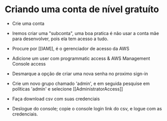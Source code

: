 # Criando uma conta de nível gratuíto 

* Crie uma conta 

* Iremos criar uma "subconta", uma boa pratica é não usar a conta mãe para desenvolver, pois ela tem acesso a tudo.

* Procure por [[IAM]], é o gerenciador de acesso da AWS

* Adicione um user com programmatic access & AWS Management Console access

* Desmarque a opção de criar uma nova senha no proximo sign-in

* Crie um novo grupo chamado 'admin', e em seguida pesquise em políticas 'admin' e selecione [[AdministratorAccess]]

* Faça download csv com suas credenciais

* Deslogue do console; copie o console login link do csv, e logue com as credenciais.